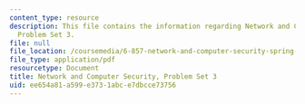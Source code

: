 ```yaml
---
content_type: resource
description: This file contains the information regarding Network and Computer Security,
  Problem Set 3.
file: null
file_location: /coursemedia/6-857-network-and-computer-security-spring-2014/ee654a81a599e3731abce7dbcce73756_MIT6_857S14_ps3.pdf
file_type: application/pdf
resourcetype: Document
title: Network and Computer Security, Problem Set 3
uid: ee654a81-a599-e373-1abc-e7dbcce73756
---
```

